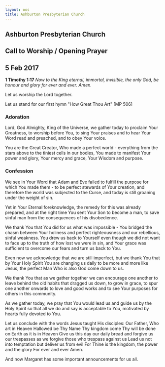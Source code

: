 ```yaml
---
layout: oos
title: Ashburton Presbyterian Church
---
```

## Ashburton Presbyterian Church

## Call to Worship / Opening Prayer

## 5 Feb 2017 

__1 Timothy 1:17__ _Now to the King eternal, immortal, invisible, the only God, be honour and glory for ever and ever. Amen._

Let us worship the Lord together.

Let us stand for our first hymn "How Great Thou Art" [MP 506]


### Adoration
Lord, God Almighty, King of the Universe, we gather today to proclaim Your Greatness, to worship before You, to sing Your praises and to hear Your Word read and preached, and to obey Your voice.

You are the Great Creator, Who made a perfect world - everything from the stars above to the tiniest cells in our bodies, You made to manifest Your power and glory, Your mercy and grace, Your Wisdom and purpose.

### Confession
We see in Your Word that Adam and Eve failed to fulfill the purpose for which You made them - to be perfect stewards of Your creation, and therefore the world was subjected to the Curse, and today is still groaning under the weight of sin. 

Yet in Your Eternal foreknowledge, the remedy for this was already prepared, and at the right time You sent Your Son to become a man, to save sinful man from the consequences of his disobedience. 

We thank You that You did for us what was impossible - You bridged the chasm between Your holiness and perfect righteousness and our rebellious, sinful weakness. You drew us back to Yourself even though we did not want to face up to the truth of how lost we were in sin, and Your grace was sufficient to overcome our fears and turn us back to You. 

Even now we acknowledge that we are still imperfect, but we thank You that by Your Holy Spirit You are changing us daily to be more and more like Jesus, the perfect Man Who is also God come down to us.

We thank You that as we gather together we can encourage one another to leave behind the old habits that dragged us down, to grow in grace, to spur one another onwards to love and good works and to see Your purposes for others in this community.

As we gather today, we pray that You would lead us and guide us by the Holy Spirit so that all we do and say is acceptable to You, motivated by hearts fully devoted to You. 

Let us conclude with the words Jesus taught His disciples:
Our Father, Who art in Heaven
Hallowed be Thy Name
Thy kingdom come
Thy will be done on Earth as it is in Heaven
Give us this day our daily bread
and forgive us our trespasses as we forgive those who trespass against us
Lead us not into temptation but deliver us from evil
For Thine is the kingdom, the power and the glory
For ever and ever  Amen.


And now Margaret has some important announcements for us all.